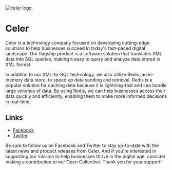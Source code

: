 ![celer logo](https://github.com/celer-inc/celer-inc/blob/main/1080x360.jpg)

# Celer

Celer is a technology company focused on developing cutting-edge solutions to help businesses succeed in today's fast-paced digital landscape. Our flagship product is a software solution that translates XML data into SQL queries, making it easy to query and analyze data stored in XML format.

In addition to our XML-to-SQL technology, we also utilize Redis, an in-memory data store, to speed up data sending and retrieval. Redis is a popular solution for caching data because it is lightning-fast and can handle large volumes of data. By using Redis, we can help businesses access their data quickly and efficiently, enabling them to make more informed decisions in real-time.

## Links

- [Facebook](https://m.facebook.com/profile.php?id=100092241738057)
- [Twitter](https://twitter.com/Celer730441)

Be sure to follow us on Facebook and Twitter to stay up-to-date with the latest news and product releases from Celer. And if you're interested in supporting our mission to help businesses thrive in the digital age, consider making a contribution to our Open Collective. Thank you for your support!
